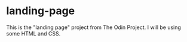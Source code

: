 # landing-page

This is the "landing page" project from The Odin Project. I will be using some HTML and CSS.